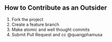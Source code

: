 ## How to Contribute as an Outsider
1) Fork the project
2) Create a feature branch
3) Make atomic and well thought commits
4) Submit Pull Request and cc @quangphamusa
